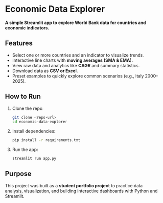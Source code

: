 # Economic Data Explorer

**A simple Streamlit app to explore World Bank data for countries and economic indicators.**

## Features

* Select one or more countries and an indicator to visualize trends.
* Interactive line charts with **moving averages (SMA & EMA)**.
* View raw data and analytics like **CAGR** and summary statistics.
* Download data as **CSV or Excel**.
* Preset examples to quickly explore common scenarios (e.g., Italy 2000–2025).

## How to Run

1. Clone the repo:

   ```bash
   git clone <repo-url>
   cd economic-data-explorer
   ```
2. Install dependencies:

   ```bash
   pip install -r requirements.txt
   ```
3. Run the app:

   ```bash
   streamlit run app.py
   ```

## Purpose

This project was built as a **student portfolio project** to practice data analysis, visualization, and building interactive dashboards with Python and Streamlit.
